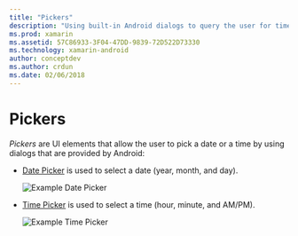 ```yaml
---
title: "Pickers"
description: "Using built-in Android dialogs to query the user for time and date"
ms.prod: xamarin
ms.assetid: 57C86933-3F04-47DD-9839-72D522D73330
ms.technology: xamarin-android
author: conceptdev
ms.author: crdun
ms.date: 02/06/2018
---
```


# Pickers


*Pickers* are UI elements that allow the user to pick a date or a
time by using dialogs that are provided by Android:

-   [Date Picker](~/android/user-interface/controls/pickers/date-picker.md) is used to select a date
    (year, month, and day).

    ![Example Date Picker](images/date-picker.png)

-   [Time Picker](~/android/user-interface/controls/pickers/time-picker.md) is used to select a time
    (hour, minute, and AM/PM).

    ![Example Time Picker](images/time-picker.png)
